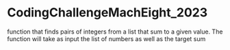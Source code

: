 # CodingChallengeMachEight_2023
function that finds pairs of integers from a list that sum to a given value. The function will take as input the list of numbers as well as the target sum
